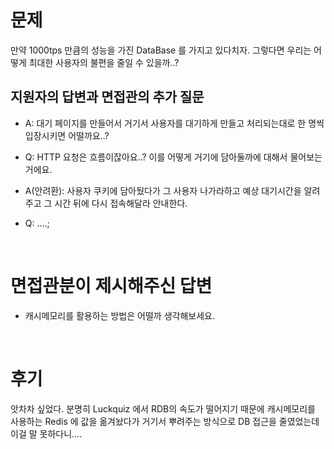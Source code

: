 # 문제
만약 1000tps 만큼의 성능을 가진 DataBase 를 가지고 있다치자. 그렇다면 우리는 어떻게 최대한 사용자의 불편을 줄일 수 있을까..?

## 지원자의 답변과 면접관의 추가 질문
- A: 대기 페이지를 만들어서 거기서 사용자를 대기하게 만들고 처리되는대로 한 명씩 입장시키면 어떨까요..?

- Q: HTTP 요청은 흐름이잖아요..? 이를 어떻게 거기에 담아둘까에 대해서 물어보는거에요. 

- A(안려환): 사용자 쿠키에 담아뒀다가 그 사용자 나가라하고 예상 대기시간을 알려주고 그 시간 뒤에 다시 접속해달라 안내한다.

- Q: ....;

<br>

# 면접관분이 제시해주신 답변
- 캐시메모리를 활용하는 방법은 어떨까 생각해보세요. 

<br>

# 후기
앗차차 싶었다. 분명히 Luckquiz 에서 RDB의 속도가 떨어지기 때문에 캐시메모리를 사용하는 Redis 에 값을 옮겨놨다가 거기서 뿌려주는 방식으로 DB 접근을 줄였었는데 이걸 말 못하다니....